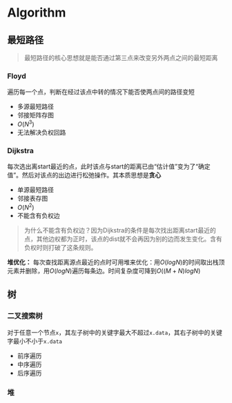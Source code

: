 # Algorithm

## 最短路径
> 最短路径的核心思想就是能否通过第三点来改变另外两点之间的最短距离
### Floyd
遍历每一个点，判断在经过该点中转的情况下能否使两点间的路径变短
* 多源最短路径
* 邻接矩阵存图 
* $O(N^3)$
* 无法解决负权回路

### Dijkstra
每次选出离start最近的点，此时该点与start的距离已由“估计值”变为了“确定值”。然后对该点的出边进行松弛操作。其本质思想是**贪心**
* 单源最短路径
* 邻接表存图
* $O(N^2)$
* 不能含有负权边
> 为什么不能含有负权边？因为Dijkstra的条件是每次找出距离start最近的点，其他边权都为正时，该点的dist就不会再因为别的边而发生变化。含有负权时则打破了这条规则。

**堆优化：** 每次查找距离源点最近的点时可用堆来优化：用$O(logN)$的时间取出栈顶元素并删除，用$O(logN)$遍历每条边。时间复杂度可降到$O((M+N)logN)$

## 树
### 二叉搜索树
对于任意一个节点`x`，其左子树中的关键字最大不超过`x.data`，其右子树中的关键字最小不小于`x.data`
* 前序遍历
* 中序遍历
* 后序遍历

### 堆
